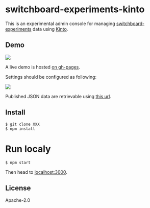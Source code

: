 # switchboard-experiments-kinto

This is an experimental admin console for managing [switchboard-experiments](https://github.com/mozilla-services/switchboard-experiments) data using [Kinto](http://kinto-storage.org/).

## Demo

![](http://i.imgur.com/ZL0joMm.png)

A live demo is hosted [on gh-pages](https://mozilla-services.github.io/switchboard-experiments-kinto).

Settings should be configured as following:

![](http://i.imgur.com/4jQGs4F.png)

Published JSON data are retrievable using [this url](https://public:notsecret@kinto.dev.mozaws.net/v1/buckets/default/collections/experiments/records).

## Install

```
$ git clone XXX
$ npm install
```

# Run localy

```
$ npm start
```

Then head to [localhost:3000](http://localhost:3000/).

## License

Apache-2.0

